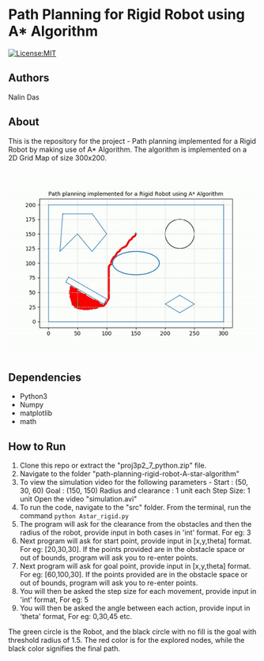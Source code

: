# Path Planning for Rigid Robot using A* Algorithm

[![License:MIT](https://img.shields.io/badge/License-MIT-green.svg)](https://github.com/nalindas9/path-planning-rigid-robot-A-star-algorithm/blob/master/LICENSE)
 
## Authors
Nalin Das

## About
This is the  repository for the project - Path planning implemented for a Rigid Robot by making use of A* Algorithm. The algorithm is implemented on a 2D Grid Map of size 300x200.

<img src = "images/work-1.gif">

## Dependencies
 - Python3
 - Numpy
 - matplotlib
 - math
 
## How to Run
1. Clone this repo or extract the "proj3p2_7_python.zip" file. <br>
2. Navigate to the folder "path-planning-rigid-robot-A-star-algorithm" <br>
3. To view the simulation video for the following parameters - 
Start : (50, 30, 60)
Goal : (150, 150)
Radius and clearance : 1 unit each
Step Size: 1 unit
Open the video "simulation.avi"<br>
4. To run the code, navigate to the "src" folder. From the terminal, run the command `python Astar_rigid.py` <br>
5. The program will ask for the clearance from the obstacles and then the radius of the robot, provide input in both cases in 'int' format. For eg: 3<br>
6. Next program will ask for start point, provide input in [x,y,theta] format. For eg: [20,30,30]. If the points provided are in the obstacle space or out of bounds, program will ask you to re-enter points.<br>
7. Next program will ask for goal point, provide input in [x,y,theta] format. For eg: [60,100,30].
If the points provided are in the obstacle space or out of bounds, program will ask you to re-enter points.<br>
8. You will then be asked the step size for each movement, provide input in 'int' format, For eg: 5 <br>
9. You will then be asked the angle between each action, provide input in 'theta' format, For eg: 0,30,45 etc. <br>

The green circle is the Robot, and the black circle with no fill is the goal with threshold radius of 1.5. The red color is for the explored nodes, while the black color signifies the final path. 


